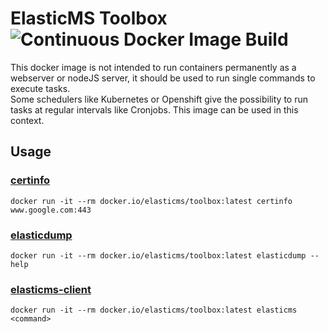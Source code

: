 # ElasticMS Toolbox ![Continuous Docker Image Build](https://github.com/ems-project/elasticms-toolbox-docker/workflows/Continuous%20Docker%20Image%20Build/badge.svg)

This docker image is not intended to run containers permanently as a webserver or nodeJS server, it should be used to run single commands to execute tasks.  
Some schedulers like Kubernetes or Openshift give the possibility to run tasks at regular intervals like Cronjobs.  This image can be used in this context.  

## Usage

### [certinfo](https://github.com/pete911/certinfo)

```
docker run -it --rm docker.io/elasticms/toolbox:latest certinfo www.google.com:443
```

### [elasticdump](https://github.com/elasticsearch-dump/elasticsearch-dump)

```
docker run -it --rm docker.io/elasticms/toolbox:latest elasticdump --help
```

### [elasticms-client](https://github.com/ems-project/elasticms-client)

```
docker run -it --rm docker.io/elasticms/toolbox:latest elasticms <command>
```